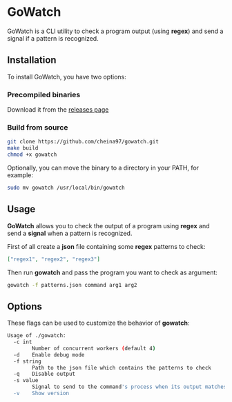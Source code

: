 # GoWatch

GoWatch is a CLI utility to check a program output (using **regex**) and send a signal if a pattern is recognized.

## Installation

To install GoWatch, you have two options:
### Precompiled binaries

Download it from the [releases page](https://github.com/cheina97/gowatch/releases/download/latest)

### Build from source

```bash
git clone https://github.com/cheina97/gowatch.git
make build
chmod +x gowatch
```

Optionally, you can move the binary to a directory in your PATH, for example:

```bash
sudo mv gowatch /usr/local/bin/gowatch
```

## Usage

**GoWatch** allows you to check the output of a program using **regex** and send a **signal** when a pattern is recognized.

First of all create a **json** file containing some **regex** patterns to check:

```json
["regex1", "regex2", "regex3"]
```

Then run **gowatch** and pass the program you want to check as argument:

```bash
gowatch -f patterns.json command arg1 arg2
```

## Options

These flags can be used to customize the behavior of **gowatch**:

```bash
Usage of ./gowatch:
  -c int
        Number of concurrent workers (default 4)
  -d    Enable debug mode
  -f string
        Path to the json file which contains the patterns to check
  -q    Disable output
  -s value
        Signal to send to the command's process when its output matches a pattern (default killed)
  -v    Show version
```
